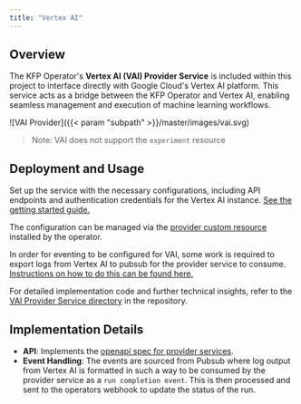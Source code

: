 ```yaml
---
title: "Vertex AI"
---
```


## Overview

The KFP Operator's **Vertex AI (VAI) Provider Service** is included within this project to interface directly with 
Google Cloud's Vertex AI platform. This service acts as a bridge between the KFP Operator and Vertex AI, enabling 
seamless management and execution of machine learning workflows.

![VAI Provider]({{< param "subpath" >}}/master/images/vai.svg)

> Note: VAI does not support the `experiment` resource

## Deployment and Usage

Set up the service with the necessary configurations, including API endpoints and authentication
credentials for the Vertex AI instance. [See the getting started guide.](../../../getting-started/installation/#providers)

The configuration can be managed via the [provider custom resource](../../resources/provider/#vertex-ai) installed by the operator.

In order for eventing to be configured for VAI, some work is required to export logs from Vertex AI to pubsub for the 
provider service to consume. [Instructions on how to do this can be found here.](../../configuration/#gcp-project-setup)

For detailed implementation code and further technical insights, refer to the
[VAI Provider Service directory](https://github.com/sky-uk/kfp-operator/tree/master/provider-service/vai) in the
repository.

## Implementation Details

- **API**: Implements the [openapi spec for provider services](../overview/#api). 
- **Event Handling**: The events are sourced from Pubsub where log output from Vertex AI is formatted in such a way to be consumed by the provider service as 
a `run completion event`. This is then processed and sent to the operators webhook to update the status of the run.
